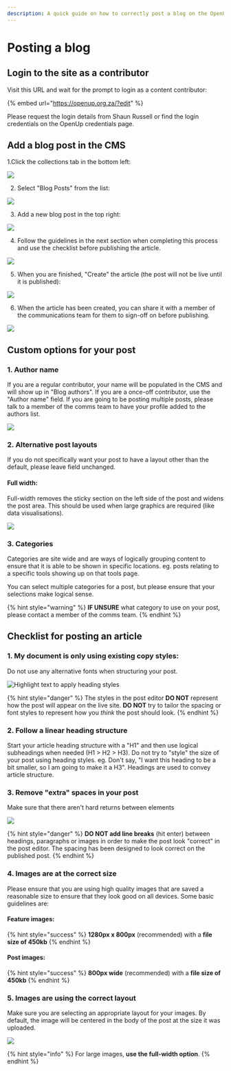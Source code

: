 ```yaml
---
description: A quick guide on how to correctly post a blog on the OpenUp website
---
```


# Posting a blog

## Login to the site as a contributor

Visit this URL and wait for the prompt to login as a content contributor:

{% embed url="https://openup.org.za/?edit" %}

Please request the login details from Shaun Russell or find the login credentials on the OpenUp credentials page.

## Add a blog post in the CMS

1.Click the collections tab in the bottom left:

![](../../.gitbook/assets/image%20%2811%29.png)

2. Select "Blog Posts" from the list:

![](../../.gitbook/assets/image%20%287%29.png)

3. Add a new blog post in the top right:

![](../../.gitbook/assets/image%20%289%29.png)

4. Follow the guidelines in the next section when completing this process and use the checklist before publishing the article.

![](../../.gitbook/assets/image%20%284%29.png)

5. When you are finished, "Create" the article \(the post will not be live until it is published\):

![](../../.gitbook/assets/image.png)

6. When the article has been created, you can share it with a member of the communications team for them to sign-off on before publishing.

![](../../.gitbook/assets/image%20%285%29.png)

## Custom options for your post

### 1. Author name

If you are a regular contributor, your name will be populated in the CMS and will show up in "Blog authors". If you are a once-off contributor, use the "Author name" field. If you are going to be posting multiple posts, please talk to a member of the comms team to have your profile added to the authors list.

![](../../.gitbook/assets/image%20%286%29.png)

### 2. Alternative post layouts

If you do not specifically want your post to have a layout other than the default, please leave field unchanged.

#### Full width:

Full-width removes the sticky section on the left side of the post and widens the post area. This should be used when large graphics are required \(like data visualisations\).

![](../../.gitbook/assets/image%20%2810%29.png)

### 3. Categories

Categories are site wide and are ways of logically grouping content to ensure that it is able to be shown in specific locations. eg. posts relating to a specific tools showing up on that tools page.

You can select multiple categories for a post, but please ensure that your selections make logical sense. 

{% hint style="warning" %}
**IF UNSURE** what category to use on your post, please contact a member of the comms team.
{% endhint %}



## Checklist for posting an article

### 1. My document is only using existing copy styles:

Do not use any alternative fonts when structuring your post.

![Highlight text to apply heading styles](../../.gitbook/assets/image%20%281%29.png)

{% hint style="danger" %}
The styles in the post editor **DO NOT** represent how the post will appear on the live site. **DO NOT** try to tailor the spacing or font styles to represent how you _think_ the post should look.
{% endhint %}

### 2. Follow a linear heading structure

Start your article heading structure with a "H1" and then use logical subheadings when needed \(H1 &gt; H2 &gt; H3\). Do not try to "style" the size of your post using heading styles. eg. Don't say, "I want this heading to be a bit smaller, so I am going to make it a H3". Headings are used to convey article structure.

### 3. Remove "extra" spaces in your post

Make sure that there aren't hard returns between elements

![](../../.gitbook/assets/article-spacing.png)

{% hint style="danger" %}
**DO NOT add line breaks** \(hit enter\) between headings, paragraphs or images in order to make the post look "correct" in the post editor. The spacing has been designed to look correct on the published post.
{% endhint %}

### 4. Images are at the correct size

Please ensure that you are using high quality images that are saved a reasonable size to ensure that they look good on all devices. Some basic guidelines are:

#### **Feature images:**

{% hint style="success" %}
**1280px x 800px** \(recommended\) with a **file size of 450kb**
{% endhint %}

#### **Post images:**

{% hint style="success" %}
**800px wide** \(recommended\) with a **file size of 450kb**
{% endhint %}

### 5. Images are using the correct layout

Make sure you are selecting an appropriate layout for your images. By default, the image will be centered in the body of the post at the size it was uploaded. 

![](../../.gitbook/assets/image%20%282%29.png)

{% hint style="info" %}
For large images, **use the full-width option**.
{% endhint %}



